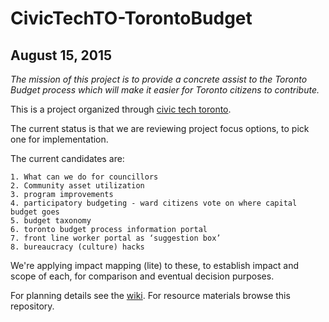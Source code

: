 # CivicTechTO-TorontoBudget

## August 15, 2015

_The mission of this project is to provide a concrete assist to the Toronto Budget process which will make it easier for Toronto citizens to contribute._

This is a project organized through [civic tech toronto](http://civictech.ca/).

The current status is that we are reviewing project focus options, to pick one for implementation.

The current candidates are:

    1. What can we do for councillors
    2. Community asset utilization
    3. program improvements
    4. participatory budgeting - ward citizens vote on where capital budget goes
    5. budget taxonomy
    6. toronto budget process information portal
    7. front line worker portal as ‘suggestion box’
    8. bureaucracy (culture) hacks

We're applying impact mapping (lite) to these, to establish impact and scope of each, for comparison and eventual decision purposes.

For planning details see the [wiki](https://github.com/HenrikBechmann/CivicTechTO-TorontoBudget/wiki). For resource materials browse this repository.
